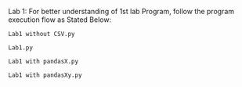 Lab 1: For better understanding of 1st lab Program, follow the program execution flow as Stated Below:

    Lab1 without CSV.py 
  
    Lab1.py
  
    Lab1 with pandasX.py
  
    Lab1 with pandasXy.py
